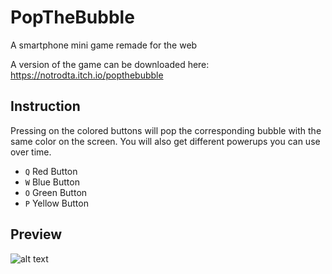 # PopTheBubble
A smartphone mini game remade for the web

A version of the game can be downloaded here: <https://notrodta.itch.io/popthebubble>

## Instruction

Pressing on the colored buttons will pop the corresponding bubble with the same color on the screen.
You will also get different powerups you can use over time.
  * `Q` Red Button
  * `W` Blue Button
  * `O` Green Button
  * `P` Yellow Button

## Preview

![alt text](https://media.giphy.com/media/3o6nV99HVJ4sRoBNew/giphy.gif)
